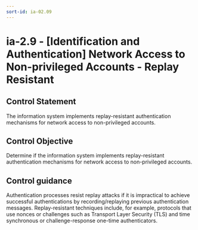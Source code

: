 ```yaml
---
sort-id: ia-02.09
---
```


# ia-2.9 - \[Identification and Authentication\] Network Access to Non-privileged Accounts - Replay Resistant

## Control Statement

The information system implements replay-resistant authentication mechanisms for network access to non-privileged accounts.

## Control Objective

Determine if the information system implements replay-resistant authentication mechanisms for network access to non-privileged accounts.

## Control guidance

Authentication processes resist replay attacks if it is impractical to achieve successful authentications by recording/replaying previous authentication messages. Replay-resistant techniques include, for example, protocols that use nonces or challenges such as Transport Layer Security (TLS) and time synchronous or challenge-response one-time authenticators.
